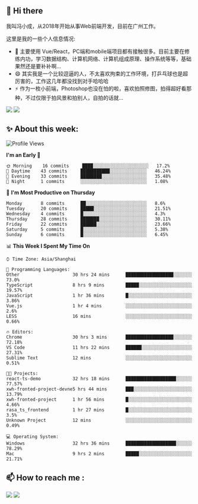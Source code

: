 ## 👋 Hi there

我叫冯小成，从2018年开始从事Web前端开发，目前在广州工作。

这里是我的一些个人信息情况:

- 🌱 主要使用 Vue/React，PC端和mobile端项目都有接触很多。目前主要在修练内功，学习数据结构、计算机网络、计算机组成原理、操作系统等等，基础果然还是要补补啊...
- 😄 其实我是一个比较逗逼的人，不太喜欢拘束的工作环境，打乒乓球也是超厉害的，工作这几年都没找到对手哈哈哈
- ⚡ 作为一枚小前端，Photoshop也没在怕的啦，喜欢拍照修图，拍得超好看那种，不过仅限于拍风景和拍别人，自拍的话就...

![](https://github-readme-stats.vercel.app/api?username=fxpixels&theme=graywhite&hide_border=true)
![](https://github-readme-stats.vercel.app/api/top-langs/?username=fxpixels&hide_border=true&layout=compact)

<!--
<img src="https://github-readme-stats.vercel.app/api?username=fxpixels&theme=graywhite&hide_border=true" width="500" alt=""/>
<img src="https://github-readme-stats.vercel.app/api/top-langs/?username=fxpixels&hide_border=true&layout=compact" width="300" alt=""/>
-->
## ✨ About this week:
<!--START_SECTION:waka-->
![Profile Views](http://img.shields.io/badge/Profile%20Views-0-blue)

**I'm an Early 🐤** 

```text
🌞 Morning    16 commits     ████░░░░░░░░░░░░░░░░░░░░░   17.2% 
🌆 Daytime    43 commits     ███████████░░░░░░░░░░░░░░   46.24% 
🌃 Evening    33 commits     ████████░░░░░░░░░░░░░░░░░   35.48% 
🌙 Night      1 commits      ░░░░░░░░░░░░░░░░░░░░░░░░░   1.08%

```
📅 **I'm Most Productive on Thursday** 

```text
Monday       8 commits      ██░░░░░░░░░░░░░░░░░░░░░░░   8.6% 
Tuesday      20 commits     █████░░░░░░░░░░░░░░░░░░░░   21.51% 
Wednesday    4 commits      █░░░░░░░░░░░░░░░░░░░░░░░░   4.3% 
Thursday     28 commits     ███████░░░░░░░░░░░░░░░░░░   30.11% 
Friday       22 commits     ██████░░░░░░░░░░░░░░░░░░░   23.66% 
Saturday     5 commits      █░░░░░░░░░░░░░░░░░░░░░░░░   5.38% 
Sunday       6 commits      █░░░░░░░░░░░░░░░░░░░░░░░░   6.45%

```


📊 **This Week I Spent My Time On** 

```text
⌚︎ Time Zone: Asia/Shanghai

💬 Programming Languages: 
Other                    30 hrs 24 mins      ██████████████████░░░░░░░   73.0% 
TypeScript               8 hrs 9 mins        █████░░░░░░░░░░░░░░░░░░░░   19.57% 
JavaScript               1 hr 36 mins        █░░░░░░░░░░░░░░░░░░░░░░░░   3.86% 
Vue.js                   1 hr 4 mins         ░░░░░░░░░░░░░░░░░░░░░░░░░   2.6% 
LESS                     16 mins             ░░░░░░░░░░░░░░░░░░░░░░░░░   0.66%

🔥 Editors: 
Chrome                   30 hrs 3 mins       ██████████████████░░░░░░░   72.18% 
VS Code                  11 hrs 22 mins      ██████░░░░░░░░░░░░░░░░░░░   27.31% 
Sublime Text             12 mins             ░░░░░░░░░░░░░░░░░░░░░░░░░   0.51%

🐱‍💻 Projects: 
react-ts-demo            32 hrs 18 mins      ███████████████████░░░░░░   77.57% 
xwh-fronted-project-devne5 hrs 44 mins       ███░░░░░░░░░░░░░░░░░░░░░░   13.79% 
xwh-fronted-project      1 hr 56 mins        █░░░░░░░░░░░░░░░░░░░░░░░░   4.66% 
rasa_ts_frontend         1 hr 27 mins        █░░░░░░░░░░░░░░░░░░░░░░░░   3.5% 
Unknown Project          12 mins             ░░░░░░░░░░░░░░░░░░░░░░░░░   0.49%

💻 Operating System: 
Windows                  32 hrs 36 mins      ███████████████████░░░░░░   78.29% 
Mac                      9 hrs 2 mins        █████░░░░░░░░░░░░░░░░░░░░   21.71%

```


<!--END_SECTION:waka-->

## :mailbox: How to reach me : 

[<img src="https://img.icons8.com/bubbles/50/000000/gmail.png"/>](mailto:iampcfox@gmail.com)
[<img target="_blank" src="https://img.icons8.com/bubbles/50/000000/github.png">](https://github.com/FxPixels)



<!-- ![Visitor Badge](https://visitor-badge.laobi.icu/badge?page_id=fxpixels) -->

<!--
**FxPixels/FxPixels** is a ✨ _special_ ✨ repository because its `README.md` (this file) appears on your GitHub profile.

Here are some ideas to get you started:

- 🔭 I’m currently working on ...
- 🌱 I’m currently learning ...
- 👯 I’m looking to collaborate on ...
- 🤔 I’m looking for help with ...
- 💬 Ask me about ...
- 📫 How to reach me: ...
- 😄 Pronouns: ...
- ⚡ Fun fact: ...
-->
